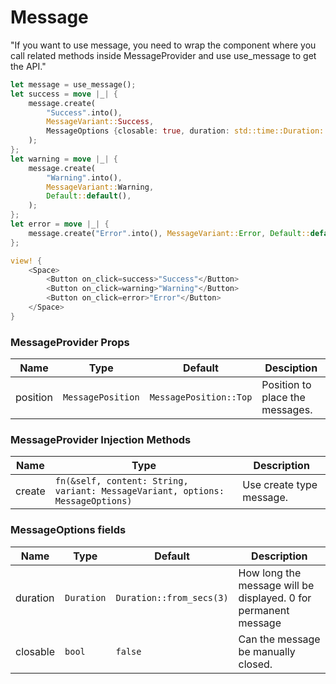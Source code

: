 # Message

<Alert variant=AlertVariant::Warning title="Prerequisite">
    "If you want to use message, you need to wrap the component where you call related methods inside MessageProvider and use use_message to get the API."
</Alert>

```rust demo
let message = use_message();
let success = move |_| {
    message.create(
        "Success".into(),
        MessageVariant::Success,
        MessageOptions {closable: true, duration: std::time::Duration::from_secs(0)},
    );
};
let warning = move |_| {
    message.create(
        "Warning".into(),
        MessageVariant::Warning,
        Default::default(),
    );
};
let error = move |_| {
    message.create("Error".into(), MessageVariant::Error, Default::default());
};

view! {
    <Space>
        <Button on_click=success>"Success"</Button>
        <Button on_click=warning>"Warning"</Button>
        <Button on_click=error>"Error"</Button>
    </Space>
}
```

### MessageProvider Props

| Name     | Type                          | Default                | Desciption                      |
| -------- | ----------------------------- | ---------------------- | ------------------------------- |
| position | `MessagePosition`             | `MessagePosition::Top` | Position to place the messages. |

### MessageProvider Injection Methods

| Name   | Type                                                                           | Description              |
| ------ | ------------------------------------------------------------------------------ | ------------------------ |
| create | `fn(&self, content: String, variant: MessageVariant, options: MessageOptions)` | Use create type message. |

### MessageOptions fields

| Name     | Type              | Default                   | Description                                                     |
| -------- | ----------------- | ------------------------- | --------------------------------------------------------------- |
| duration | `Duration`        | `Duration::from_secs(3)` | How long the message will be displayed. 0 for permanent message |
| closable | `bool`            | `false`                   | Can the message be manually closed.                             |
